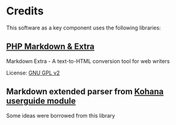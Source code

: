 Credits
=======

This software as a key component uses the following libraries:

## [PHP Markdown & Extra](http://www.michelf.com/projects/php-markdown/)

Markdown Extra  -  A text-to-HTML conversion tool for web writers

License: [GNU GPL v2](http://michelf.com/projects/php-markdown/license/)

## Markdown extended parser from [Kohana userguide module](https://github.com/kohana/userguide)

Some ideas were borrowed from this library